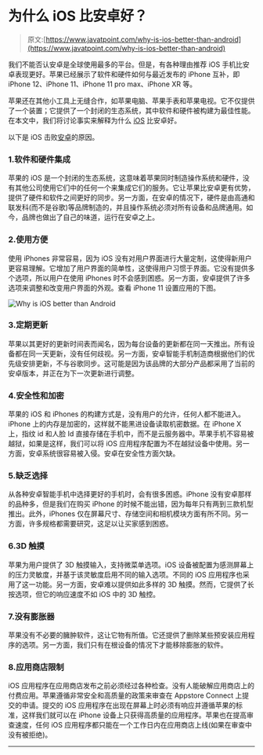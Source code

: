 # 为什么 iOS 比安卓好？

> 原文:[https://www.javatpoint.com/why-is-ios-better-than-android](https://www.javatpoint.com/why-is-ios-better-than-android)

我们不能否认安卓是全球使用最多的平台。但是，有各种理由推荐 iOS 手机比安卓表现更好。苹果已经展示了软件和硬件如何与最近发布的 iPhone 互补，即 iPhone 12、iPhone 11、iPhone 11 pro max、iPhone XR 等。

苹果还在其他小工具上无缝合作，如苹果电脑、苹果手表和苹果电视。它不仅提供了一个装置；它提供了一个封闭的生态系统，其中软件和硬件被构建为最佳性能。在本文中，我们将讨论事实来解释为什么 [iOS](https://www.javatpoint.com/ios-development-using-swift) 比安卓好。

以下是 iOS 击败[安卓](https://www.javatpoint.com/android-tutorial)的原因。

### 1.软件和硬件集成

苹果的 iOS 是一个封闭的生态系统，这意味着苹果同时制造操作系统和硬件，没有其他公司使用它们中的任何一个来集成它们的服务。它让苹果比安卓更有优势，提供了硬件和软件之间更好的同步。另一方面，在安卓的情况下，硬件是由高通和联发科(而不是谷歌)等品牌制造的，并且操作系统必须对所有设备和品牌通用。如今，品牌也做出了自己的味道，运行在安卓之上。

### 2.使用方便

使用 iPhones 非常容易，因为 iOS 没有对用户界面进行大量定制，这使得新用户更容易理解。它增加了用户界面的简单性，这使得用户习惯于界面。它没有提供多个选项，所以用户在使用 iPhones 时不会感到困惑。另一方面，安卓提供了许多选项来调整和改变用户界面的外观。查看 iPhone 11 设置应用的下图。

![Why is iOS better than Android](../Images/b90305049c2cbc62d385399ed06242e9.png)

### 3.定期更新

苹果以其更好的更新时间表而闻名，因为每台设备的更新都在同一天推出。所有设备都在同一天更新，没有任何歧视。另一方面，安卓智能手机制造商根据他们的优先级安排更新，不与谷歌同步。这可能是因为该品牌的大部分产品都采用了当前的安卓版本，并正在为下一次更新进行调整。

### 4.安全性和加密

苹果的 iOS 和 iPhones 的构建方式是，没有用户的允许，任何人都不能进入。iPhone 上的内存是加密的，这样就不能黑进设备读取机密数据。在 iPhone X 上，指纹 id 和人脸 Id 直接存储在手机中，而不是云服务器中。苹果手机不容易被越狱，如果是这样，我们可以将 iOS 应用程序配置为不在越狱设备中使用。另一方面，安卓系统很容易被入侵。安卓在安全性方面欠缺。

### 5.缺乏选择

从各种安卓智能手机中选择更好的手机时，会有很多困惑。iPhone 没有安卓那样的品种多，但是我们在购买 iPhone 的时候不能出错，因为每年只有两到三款机型推出。此外，iPhones 仅在屏幕尺寸、存储空间和相机模块方面有所不同。另一方面，许多规格都需要研究，这足以让买家感到困惑。

### 6.3D 触摸

苹果为用户提供了 3D 触摸输入，支持微菜单选项。iOS 设备被配置为感测屏幕上的压力灵敏度，并基于该灵敏度启用不同的输入选项。不同的 iOS 应用程序也采用了这一功能。另一方面，安卓难以提供如此多样的 3D 触摸。然而，它提供了长按选项，但它的响应速度不如 iOS 中的 3D 触控。

### 7.没有膨胀器

苹果没有不必要的臃肿软件，这让它物有所值。它还提供了删除某些预安装应用程序的选项。另一方面，我们只有在根设备的情况下才能移除膨胀的软件。

### 8.应用商店限制

iOS 应用程序在应用商店发布之前必须经过各种检查。没有人能破解应用商店上的付费应用。苹果遵循非常安全和高质量的政策来审查在 Appstore Connect 上提交的申请。提交的 iOS 应用程序在出现在屏幕上时必须有响应并遵循苹果的标准，这样我们就可以在 iPhone 设备上只获得高质量的应用程序。苹果也在提高审查速度，任何 iOS 应用程序都只能在一个工作日内在应用商店上线(如果在审查中没有被拒绝)。

* * *
